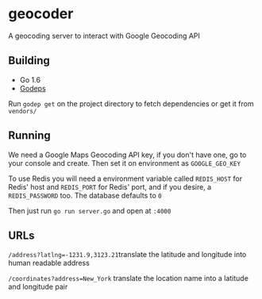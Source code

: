 # geocoder
A geocoding server to interact with Google Geocoding API

Building
----

 - Go 1.6
 - [Godeps](https://github.com/tools/godep)

Run `godep get` on the project directory to fetch dependencies or get it from `vendors/`

Running
---

We need a Google Maps Geocoding API key, if you don't have one, go to your console and create.
Then set it on environment as `GOOGLE_GEO_KEY`

To use Redis you will need a environment variable called `REDIS_HOST` for Redis' host and `REDIS_PORT`
for Redis' port, and if you desire, a `REDIS_PASSWORD` too. The database defaults to `0`

Then just run `go run server.go` and open at `:4000`

URLs
-----

`/address?latlng=-1231.9,3123.21`translate the latitude and longitude into human readable address


`/coordinates?address=New_York` translate the location name into a latitude and longitude pair
